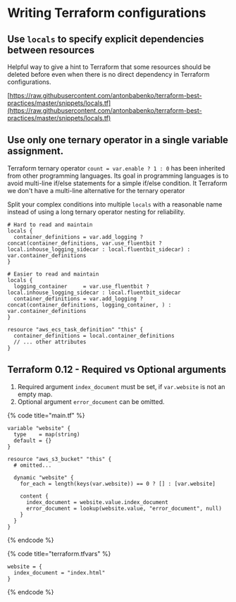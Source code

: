 # Writing Terraform configurations

## Use `locals` to specify explicit dependencies between resources

Helpful way to give a hint to Terraform that some resources should be deleted before even when there is no direct dependency in Terraform configurations.

[https://raw.githubusercontent.com/antonbabenko/terraform-best-practices/master/snippets/locals.tf](https://raw.githubusercontent.com/antonbabenko/terraform-best-practices/master/snippets/locals.tf)

## Use only one ternary operator in a single variable assignment.

Terraform ternary operator `count = var.enable ? 1 : 0` has been inherited from other programming languages. Its goal in programming languages is to avoid multi-line if/else statements for a simple if/else condition. It Terraform we don't have a multi-line alternative for the ternary operator

Split your complex conditions into multiple `locals` with a reasonable name instead of using a long ternary operator nesting for reliability.

```hcl
# Hard to read and maintain
locals {
  container_definitions = var.add_logging ? concat(container_definitions, var.use_fluentbit ? local.inhouse_logging_sidecar : local.fluentbit_sidecar) : var.container_definitions
}

# Easier to read and maintain
locals {
  logging_container     = var.use_fluentbit ? local.inhouse_logging_sidecar : local.fluentbit_sidecar
  container_definitions = var.add_logging ? concat(container_definitions, logging_container, ) : var.container_definitions
}

resource "aws_ecs_task_definition" "this" {
  container_definitions = local.container_definitions
  // ... other attributes
}
```

## Terraform 0.12 - Required vs Optional arguments

1. Required argument `index_document` must be set, if `var.website` is not an empty map.
2. Optional argument `error_document` can be omitted.

{% code title="main.tf" %}
```hcl
variable "website" {
  type    = map(string)
  default = {}
}

resource "aws_s3_bucket" "this" {
  # omitted...

  dynamic "website" {
    for_each = length(keys(var.website)) == 0 ? [] : [var.website]

    content {
      index_document = website.value.index_document
      error_document = lookup(website.value, "error_document", null)
    }
  }
}
```
{% endcode %}

{% code title="terraform.tfvars" %}
```hcl
website = {
  index_document = "index.html"
}
```
{% endcode %}

